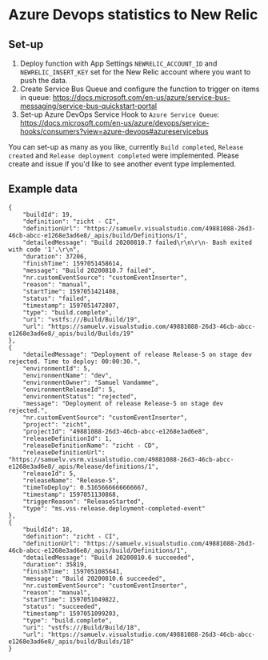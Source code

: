 # Azure Devops statistics to New Relic

## Set-up

1) Deploy function with App Settings `NEWRELIC_ACCOUNT_ID` and `NEWRELIC_INSERT_KEY` set for the New Relic account where you want to push the data.
2) Create Service Bus Queue and configure the function to trigger on items in queue: https://docs.microsoft.com/en-us/azure/service-bus-messaging/service-bus-quickstart-portal
3) Set-up Azure DevOps Service Hook to `Azure Service Queue`: https://docs.microsoft.com/en-us/azure/devops/service-hooks/consumers?view=azure-devops#azureservicebus

You can set-up as many as you like, currently `Build completed`, `Release created` and `Release deployment completed` were implemented. Please create and issue if you'd like to see another event type implemented.


## Example data

```
{
    "buildId": 19,
    "definition": "zicht - CI",
    "definitionUrl": "https://samuelv.visualstudio.com/49881088-26d3-46cb-abcc-e1268e3ad6e8/_apis/build/Definitions/1",
    "detailedMessage": "Build 20200810.7 failed\r\n\r\n- Bash exited with code '1'.\r\n",
    "duration": 37206,
    "finishTime": 1597051458614,
    "message": "Build 20200810.7 failed",
    "nr.customEventSource": "customEventInserter",
    "reason": "manual",
    "startTime": 1597051421408,
    "status": "failed",
    "timestamp": 1597051472807,
    "type": "build.complete",
    "uri": "vstfs:///Build/Build/19",
    "url": "https://samuelv.visualstudio.com/49881088-26d3-46cb-abcc-e1268e3ad6e8/_apis/build/Builds/19"
},
{
    "detailedMessage": "Deployment of release Release-5 on stage dev rejected. Time to deploy: 00:00:30.",
    "environmentId": 5,
    "environmentName": "dev",
    "environmentOwner": "Samuel Vandamme",
    "environmentReleaseId": 5,
    "environmentStatus": "rejected",
    "message": "Deployment of release Release-5 on stage dev rejected.",
    "nr.customEventSource": "customEventInserter",
    "project": "zicht",
    "projectId": "49881088-26d3-46cb-abcc-e1268e3ad6e8",
    "releaseDefinitionId": 1,
    "releaseDefinitionName": "zicht - CD",
    "releaseDefinitionUrl": "https://samuelv.vsrm.visualstudio.com/49881088-26d3-46cb-abcc-e1268e3ad6e8/_apis/Release/definitions/1",
    "releaseId": 5,
    "releaseName": "Release-5",
    "timeToDeploy": 0.5165666666666667,
    "timestamp": 1597051130868,
    "triggerReason": "ReleaseStarted",
    "type": "ms.vss-release.deployment-completed-event"
},
{
    "buildId": 18,
    "definition": "zicht - CI",
    "definitionUrl": "https://samuelv.visualstudio.com/49881088-26d3-46cb-abcc-e1268e3ad6e8/_apis/build/Definitions/1",
    "detailedMessage": "Build 20200810.6 succeeded",
    "duration": 35819,
    "finishTime": 1597051085641,
    "message": "Build 20200810.6 succeeded",
    "nr.customEventSource": "customEventInserter",
    "reason": "manual",
    "startTime": 1597051049822,
    "status": "succeeded",
    "timestamp": 1597051099203,
    "type": "build.complete",
    "uri": "vstfs:///Build/Build/18",
    "url": "https://samuelv.visualstudio.com/49881088-26d3-46cb-abcc-e1268e3ad6e8/_apis/build/Builds/18"
}
```
